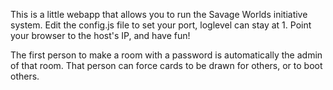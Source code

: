 This is a little webapp that allows you to run the Savage Worlds initiative system.  Edit the config.js file to set your port, loglevel can stay at 1.  Point your browser to the host's IP, and have fun!

The first person to make a room with a password is automatically the admin of that room.  That person can force cards to be drawn for others, or to boot others.

